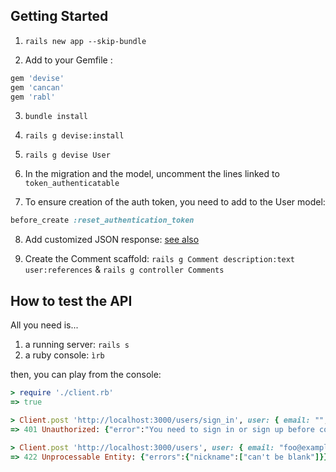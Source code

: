 ## Getting Started

1. `rails new app --skip-bundle`

2. Add to your Gemfile :

  ```ruby
  gem 'devise'
  gem 'cancan'
  gem 'rabl'
  ```

3. `bundle install`

4. `rails g devise:install`


5. `rails g devise User`

6. In the migration and the model, uncomment the lines linked to `token_authenticatable`

7. To ensure creation of the auth token, you need to add to the User model:

  ```ruby
  before_create :reset_authentication_token
  ```

8. Add customized JSON response: [see also](https://github.com/blakink/demo-devise-and-cancan/commit/6a3b27bd529d874bec2048f059affd84e055513e)

9. Create the Comment scaffold: `rails g Comment description:text user:references` & `rails g controller Comments`


## How to test the API

All you need is...

1. a running server: `rails s`
2. a ruby console: `ìrb`

then, you can play from the console:

  ```ruby
  > require './client.rb'
  => true

  > Client.post 'http://localhost:3000/users/sign_in', user: { email: "", password: "" }
  => 401 Unauthorized: {"error":"You need to sign in or sign up before continuing."}

  > Client.post 'http://localhost:3000/users', user: { email: "foo@example.com", password: "rubybdx" }
  => 422 Unprocessable Entity: {"errors":{"nickname":["can't be blank"]}}
  ```